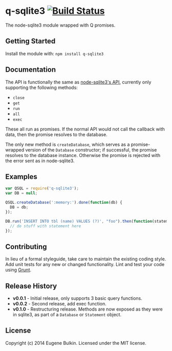 # q-sqlite3 [![Build Status](https://secure.travis-ci.org/eugene-bulkin/q-sqlite3.png?branch=master)](http://travis-ci.org/eugene-bulkin/q-sqlite3)

The node-sqlite3 module wrapped with Q promises.

## Getting Started
Install the module with: `npm install q-sqlite3`

## Documentation
The API is functionally the same as [node-sqlite3's API](https://github.com/mapbox/node-sqlite3/wiki/API), currently only supporting the following methods:

* `close`
* `get`
* `run`
* `all`
* `exec`

These all run as promises. If the normal API would not call the callback with
data, then the promise resolves to the database.

The only new method is `createDatabase`, which serves as a promise-wrapped version of the `Database` constructor; if successful, the promise resolves to the database instance. Otherwise the promise is rejected with the error sent as in node-sqlite3.

## Examples

```javascript
var QSQL = require('q-sqlite3');
var DB = null;

QSQL.createDatabase(':memory:').done(function(db) {
  DB = db;
});

DB.run('INSERT INTO tbl (name) VALUES (?)', "foo").then(function(statement) {
  // do stuff with statement here
});
```

## Contributing
In lieu of a formal styleguide, take care to maintain the existing coding style. Add unit tests for any new or changed functionality. Lint and test your code using [Grunt](http://gruntjs.com/).

## Release History
* **v0.0.1** - Initial release, only supports 3 basic query functions.
* **v0.0.2** - Second release, add exec function.
* **v0.1.0** - Restructuring release. Methods are now exposed as they were in sqlite3, as part of a `Database` or `Statement` object.

## License
Copyright (c) 2014 Eugene Bulkin. Licensed under the MIT license.
